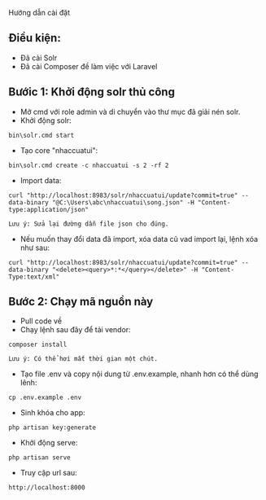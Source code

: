 Hướng dẫn cài đặt
## Điều kiện:
- Đã cài Solr
- Đã cài Composer đề làm việc với Laravel

## Bướic 1: Khởi động solr thủ công
- Mở cmd với role admin và di chuyển vào thư mục đã giải nén solr.
- Khởi động solr:
```
bin\solr.cmd start
```
- Tạo core "nhaccuatui":
```
bin\solr.cmd create -c nhaccuatui -s 2 -rf 2
```
- Import data:
```
curl "http://localhost:8983/solr/nhaccuatui/update?commit=true" --data-binary "@C:\Users\abc\nhaccuatui\song.json" -H "Content-type:application/json"
```
	Lưu ý: Sửa lại đường dẫn file json cho đúng.
- Nếu muốn thay đổi data đã import, xóa data cũ vad import lại, lệnh xóa như sau:
```
curl "http://localhost:8983/solr/nhaccuatui/update?commit=true" --data-binary "<delete><query>*:*</query></delete>" -H "Content-Type:text/xml"
```

## Bước 2: Chạy mã nguồn này
- Pull code về
- Chạy lệnh sau đây để tải vendor:
```
composer install
```
	Lưu ý: Có thể hơi mất thời gian một chút.
- Tạo file .env và copy nội dung từ .env.example, nhanh hơn có thể dùng lênh:
```
cp .env.example .env
```
- Sinh khóa cho app:
```
php artisan key:generate
```
- Khởi động serve:
```
php artisan serve
```
- Truy cập url sau:
```
http://localhost:8000
```
